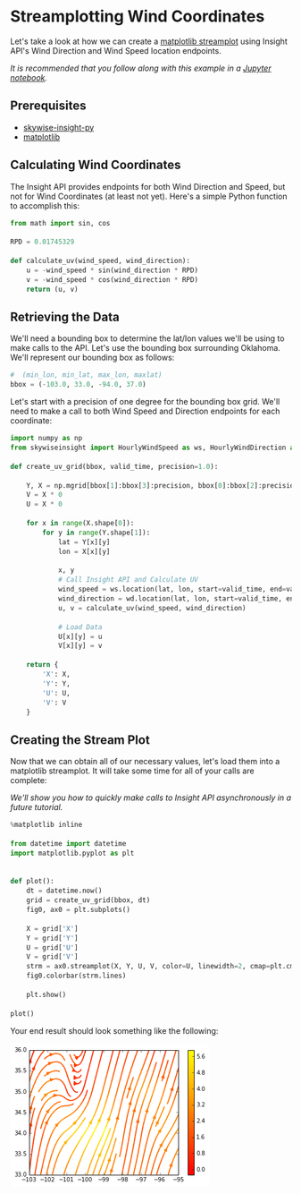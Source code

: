 
# Streamplotting Wind Coordinates
Let's take a look at how we can create a [matplotlib streamplot](http://matplotlib.org/examples/images_contours_and_fields/streamplot_demo_features.html) using Insight API's Wind Direction and Wind Speed location endpoints.

*It is recommended that you follow along with this example in a [Jupyter notebook](http://jupyter.org/).*

## Prerequisites
- [skywise-insight-py](https://github.com/wdtinc/skywise-insight-py)
- [matplotlib](http://matplotlib.org/users/installing.html)

## Calculating Wind Coordinates
The Insight API provides endpoints for both Wind Direction and Speed, but not for Wind Coordinates (at least not yet). Here's a simple Python function to accomplish this: 



```python
from math import sin, cos

RPD = 0.01745329

def calculate_uv(wind_speed, wind_direction):
    u = -wind_speed * sin(wind_direction * RPD)
    v = -wind_speed * cos(wind_direction * RPD)
    return (u, v)
```

## Retrieving the Data
We'll need a bounding box to determine the lat/lon values we'll be using to make calls to the API. Let's use the bounding box surrounding Oklahoma. We'll represent our bounding box as follows:


```python
#  (min_lon, min_lat, max_lon, maxlat) 
bbox = (-103.0, 33.0, -94.0, 37.0)
```

Let's start with a precision of one degree for the bounding box grid. We'll need to make a call to both Wind Speed and Direction endpoints for each coordinate:


```python
import numpy as np
from skywiseinsight import HourlyWindSpeed as ws, HourlyWindDirection as wd

def create_uv_grid(bbox, valid_time, precision=1.0):

    Y, X = np.mgrid[bbox[1]:bbox[3]:precision, bbox[0]:bbox[2]:precision]
    V = X * 0
    U = X * 0

    for x in range(X.shape[0]):
        for y in range(Y.shape[1]):
            lat = Y[x][y]
            lon = X[x][y]
            
            x, y
            # Call Insight API and Calculate UV
            wind_speed = ws.location(lat, lon, start=valid_time, end=valid_time).series[0]['value']
            wind_direction = wd.location(lat, lon, start=valid_time, end=valid_time).series[0]['value']
            u, v = calculate_uv(wind_speed, wind_direction)

            # Load Data
            U[x][y] = u
            V[x][y] = v

    return {
        'X': X,
        'Y': Y,
        'U': U,
        'V': V
    }
```

## Creating the Stream Plot
Now that we can obtain all of our necessary values, let's load them into a matplotlib streamplot. It will take some time for all of your calls are complete:

*We'll show you how to quickly make calls to Insight API asynchronously in a future tutorial.*

```python
%matplotlib inline

from datetime import datetime
import matplotlib.pyplot as plt


def plot():
    dt = datetime.now()
    grid = create_uv_grid(bbox, dt)
    fig0, ax0 = plt.subplots()
    
    X = grid['X']
    Y = grid['Y']
    U = grid['U']
    V = grid['V']
    strm = ax0.streamplot(X, Y, U, V, color=U, linewidth=2, cmap=plt.cm.autumn)
    fig0.colorbar(strm.lines)
    
    plt.show()
    
plot()
```

Your end result should look something like the following:

![png](/static/img/wind_streamplot.png)

